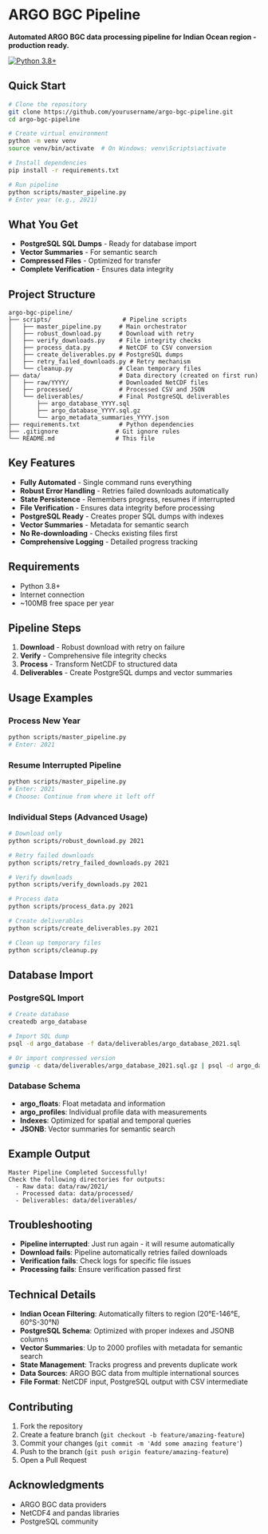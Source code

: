 # ARGO BGC Pipeline

**Automated ARGO BGC data processing pipeline for Indian Ocean region - production ready.**

[![Python 3.8+](https://img.shields.io/badge/python-3.8+-blue.svg)](https://www.python.org/downloads/)

## Quick Start

```bash
# Clone the repository
git clone https://github.com/yourusername/argo-bgc-pipeline.git
cd argo-bgc-pipeline

# Create virtual environment
python -m venv venv
source venv/bin/activate  # On Windows: venv\Scripts\activate

# Install dependencies
pip install -r requirements.txt

# Run pipeline
python scripts/master_pipeline.py
# Enter year (e.g., 2021)
```

## What You Get

- **PostgreSQL SQL Dumps** - Ready for database import
- **Vector Summaries** - For semantic search
- **Compressed Files** - Optimized for transfer
- **Complete Verification** - Ensures data integrity

## Project Structure

```
argo-bgc-pipeline/
├── scripts/                    # Pipeline scripts
│   ├── master_pipeline.py     # Main orchestrator
│   ├── robust_download.py     # Download with retry
│   ├── verify_downloads.py    # File integrity checks
│   ├── process_data.py        # NetCDF to CSV conversion
│   ├── create_deliverables.py # PostgreSQL dumps
│   ├── retry_failed_downloads.py # Retry mechanism
│   └── cleanup.py             # Clean temporary files
├── data/                      # Data directory (created on first run)
│   ├── raw/YYYY/              # Downloaded NetCDF files
│   ├── processed/             # Processed CSV and JSON
│   └── deliverables/          # Final PostgreSQL deliverables
│       ├── argo_database_YYYY.sql
│       ├── argo_database_YYYY.sql.gz
│       └── argo_metadata_summaries_YYYY.json
├── requirements.txt           # Python dependencies
├── .gitignore                # Git ignore rules
└── README.md                 # This file
```

## Key Features

- **Fully Automated** - Single command runs everything
- **Robust Error Handling** - Retries failed downloads automatically
- **State Persistence** - Remembers progress, resumes if interrupted
- **File Verification** - Ensures data integrity before processing
- **PostgreSQL Ready** - Creates proper SQL dumps with indexes
- **Vector Summaries** - Metadata for semantic search
- **No Re-downloading** - Checks existing files first
- **Comprehensive Logging** - Detailed progress tracking

## Requirements

- Python 3.8+
- Internet connection
- ~100MB free space per year

## Pipeline Steps

1. **Download** - Robust download with retry on failure
2. **Verify** - Comprehensive file integrity checks
3. **Process** - Transform NetCDF to structured data
4. **Deliverables** - Create PostgreSQL dumps and vector summaries

## Usage Examples

### Process New Year
```bash
python scripts/master_pipeline.py
# Enter: 2021
```

### Resume Interrupted Pipeline
```bash
python scripts/master_pipeline.py
# Enter: 2021
# Choose: Continue from where it left off
```

### Individual Steps (Advanced Usage)
```bash
# Download only
python scripts/robust_download.py 2021

# Retry failed downloads
python scripts/retry_failed_downloads.py 2021

# Verify downloads
python scripts/verify_downloads.py 2021

# Process data
python scripts/process_data.py 2021

# Create deliverables
python scripts/create_deliverables.py 2021

# Clean up temporary files
python scripts/cleanup.py
```

## Database Import

### PostgreSQL Import
```bash
# Create database
createdb argo_database

# Import SQL dump
psql -d argo_database -f data/deliverables/argo_database_2021.sql

# Or import compressed version
gunzip -c data/deliverables/argo_database_2021.sql.gz | psql -d argo_database
```

### Database Schema
- **argo_floats**: Float metadata and information
- **argo_profiles**: Individual profile data with measurements
- **Indexes**: Optimized for spatial and temporal queries
- **JSONB**: Vector summaries for semantic search

## Example Output

```
Master Pipeline Completed Successfully!
Check the following directories for outputs:
  - Raw data: data/raw/2021/
  - Processed data: data/processed/
  - Deliverables: data/deliverables/
```

## Troubleshooting

- **Pipeline interrupted**: Just run again - it will resume automatically
- **Download fails**: Pipeline automatically retries failed downloads
- **Verification fails**: Check logs for specific file issues
- **Processing fails**: Ensure verification passed first

## Technical Details

- **Indian Ocean Filtering**: Automatically filters to region (20°E-146°E, 60°S-30°N)
- **PostgreSQL Schema**: Optimized with proper indexes and JSONB columns
- **Vector Summaries**: Up to 2000 profiles with metadata for semantic search
- **State Management**: Tracks progress and prevents duplicate work
- **Data Sources**: ARGO BGC data from multiple international sources
- **File Format**: NetCDF input, PostgreSQL output with CSV intermediate

## Contributing

1. Fork the repository
2. Create a feature branch (`git checkout -b feature/amazing-feature`)
3. Commit your changes (`git commit -m 'Add some amazing feature'`)
4. Push to the branch (`git push origin feature/amazing-feature`)
5. Open a Pull Request

## Acknowledgments

- ARGO BGC data providers
- NetCDF4 and pandas libraries
- PostgreSQL community
